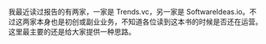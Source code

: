我最近读过报告的有两家，一家是 Trends.vc，另一家是 SoftwareIdeas.io。不过这两家本身也是初创或副业业务，不知道各位读到这本书的时候是否还在运营。这里最主要的还是给大家提供一种思路。
